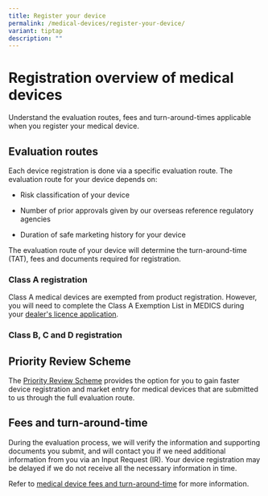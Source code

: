 ```yaml
---
title: Register your device
permalink: /medical-devices/register-your-device/
variant: tiptap
description: ""
---
```

<h1><strong>Registration overview of medical devices</strong></h1><p>Understand the evaluation routes, fees and turn-around-times applicable when you register your medical device.</p><h2><strong>Evaluation routes</strong></h2><p>Each device registration is done via a specific evaluation route. The evaluation route for your device depends on:</p><ul data-tight="true" class="tight"><li><p>Risk classification of your device</p></li><li><p>Number of prior approvals given by our overseas reference regulatory agencies</p></li><li><p>Duration of safe marketing history for your device</p></li></ul><p>The evaluation route of your device will determine the turn-around-time (TAT), fees and documents required for registration.</p><p></p><h3><strong>Class A registration</strong></h3><p>Class A medical devices are exempted from product registration. However, you will need to complete the Class A Exemption List in MEDICS during your&nbsp;<a href="https://www.hsa.gov.sg/medical-devices/dealers-licence/apply" rel="noopener noreferrer nofollow" target="_blank">dealer's licence application</a>.</p><p></p><h3><strong>Class B, C and D registration</strong></h3><p></p><h2><strong>Priority Review Scheme</strong></h2><p>The <a href="https://www.hsa.gov.sg/medical-devices/registration/priority-review-scheme" rel="noopener noreferrer nofollow" target="_blank">Priority Review Scheme</a> provides the option for you to gain faster device registration and market entry for medical devices that are submitted to us through the full evaluation route.</p><h2><strong>Fees and turn-around-time</strong></h2><p>During the evaluation process, we will verify the information and supporting documents you submit, and will contact you if we need additional information from you via an Input Request (IR). Your device registration may be delayed if we do not receive all the necessary information in time.</p><p>Refer to <a href="https://www.hsa.gov.sg/medical-devices/fees" rel="noopener noreferrer" target="_blank">medical device fees and turn-around-time</a>&nbsp;for more information.</p><p></p>